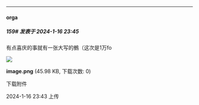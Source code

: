
*****

####  orga  
##### 159#       发表于 2024-1-16 23:45

有点喜庆的事就有一张大写的鵺（这次是1万fo

<img src="https://img.saraba1st.com/forum/202401/16/234308ihsjixslah7nst7i.png" referrerpolicy="no-referrer">

<strong>image.png</strong> (45.98 KB, 下载次数: 0)

下载附件

2024-1-16 23:43 上传

